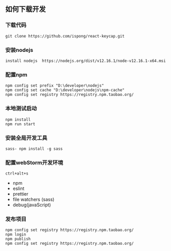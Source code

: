 ## 如何下载开发

### 下载代码
```shell script
git clone https://github.com/ispong/react-keycap.git
```

### 安装nodejs
```shell script
install nodejs  https://nodejs.org/dist/v12.16.1/node-v12.16.1-x64.msi
```

### 配置npm
```shell script
npm config set prefix "D:\developer\nodejs"
npm config set cache "D:\developer\nodejs\npm-cache"
npm config set registry https://registry.npm.taobao.org/
```

### 本地测试启动
```shell script
npm install
npm run start
```

### 安装全局开发工具
```shell script
sass- npm install -g sass
```

### 配置webStorm开发环境
```text
ctrl+alt+s
```
- npm
- eslint
- prettier
- file watchers (sass)
- debug(javaScript)

### 发布项目
```shell script
npm config set registry https://registry.npm.taobao.org/
npm login
npm publish
npm config set registry https://registry.npm.taobao.org/
```
